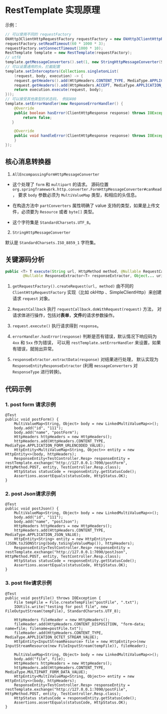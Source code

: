 # RestTemplate 实现原理

示例：

```java 
// 可以使用不同的 requestFactory
OkHttp3ClientHttpRequestFactory requestFactory = new OkHttp3ClientHttpRequestFactory();
requestFactory.setReadTimeout(60 * 1000 * 3);
requestFactory.setConnectTimeout(1000 * 10);
RestTemplate template = new RestTemplate(requestFactory);
// utf8
template.getMessageConverters().set(1, new StringHttpMessageConverter(StandardCharsets.UTF_8));
// 可以设置通用的头，拦截配置
template.setInterceptors(Collections.singletonList(
    (request, body, execution) -> {
    request.getHeaders().add(HttpHeaders.CONTENT_TYPE, MediaType.APPLICATION_FORM_URLENCODED_VALUE);
    request.getHeaders().add(HttpHeaders.ACCEPT, MediaType.APPLICATION_JSON_VALUE);
    return execution.execute(request, body);
}));
// 可以接受其他类型的状态码， 例如400
template.setErrorHandler(new ResponseErrorHandler() {
    @Override
    public boolean hasError(ClientHttpResponse response) throws IOException {
        return false;
   }

    @Override
    public void handleError(ClientHttpResponse response) throws IOException {
    }
});
```


## 核心消息转换器

1. `AllEncompassingFormHttpMessageConverter`    

- 这个处理了 `form` 和 `multipart` 的请求。 源码位置 `org.springframework.http.converter.FormHttpMessageConverter#canRead`， 要求 `body` 参数必须为 `MultiValueMap` 类型，和相应的头信息。
  
- 在构造方法中 `partConverters` 属性明确了 value 支持的类型，如果是上传文件，必须要为 `Resource` 或者 `byte[]` 类型。

- 这个字符集是 `StandardCharsets.UTF_8`。


2. `StringHttpMessageConverter` 

默认是 `StandardCharsets.ISO_8859_1` 字符集。



## 关键源码分析


```java 
public <T> T execute(String url, HttpMethod method, @Nullable RequestCallback requestCallback,
        @Nullable ResponseExtractor<T> responseExtractor, Object... uriVariables) throws RestClientException
```

1. `getRequestFactory().createRequest(url, method)` 由不同的 `ClientHttpRequestFactory` 实现（比如 okHttp 、SimpleClientHttp）来创建请求 `request` 对象。
   
2. `RequestCallback` 执行 `requestCallback.doWithRequest(request)` 方法， 对请求体进行操作，包括对**表单**，**文件**的请求参数操作。
   
3. `request.execute()` 执行请求得到 `response`。
   
4. `errorHandler.hasError(response)` 判断是否有错误，默认情况下响应码为 `4xx` 和 `5xx` 作为错误， 可以用 `restTemplate.setErrorHandler` 来设置，如果有错误，就抛出异常。
   
5. `responseExtractor.extractData(response)` 对结果进行处理， 默认实现为 `ResponseEntityResponseExtractor` (利用 `messageConverters` 对 `ResponseType` 进行转换)。


## 代码示例

### 1. post form 请求示例

```
@Test
public void postForm() {
    MultiValueMap<String, Object> body = new LinkedMultiValueMap<>();
    body.add("id", "111");
    body.add("name", "postForm");
    HttpHeaders httpHeaders = new HttpHeaders();
    httpHeaders.add(HttpHeaders.CONTENT_TYPE, MediaType.APPLICATION_FORM_URLENCODED_VALUE);
    HttpEntity<MultiValueMap<String, Object>> entity = new HttpEntity<>(body, httpHeaders);
    ResponseEntity<TestController.Resp> responseEntity = restTemplate.exchange("http://127.0.0.1:7090/postForm", HttpMethod.POST, entity, TestController.Resp.class);
    HttpStatus statusCode = responseEntity.getStatusCode();
    Assertions.assertEquals(statusCode, HttpStatus.OK);
}
```


### 2. post Json请求示例

```
@Test
public void postJson() {
    MultiValueMap<String, Object> body = new LinkedMultiValueMap<>();
    body.add("id", "111");
    body.add("name", "postJson");
    HttpHeaders httpHeaders = new HttpHeaders();
    httpHeaders.add(HttpHeaders.CONTENT_TYPE, MediaType.APPLICATION_JSON_VALUE);
    HttpEntity<String> entity = new HttpEntity<>(JSON.toJSONString(body.toSingleValueMap()), httpHeaders);
    ResponseEntity<TestController.Resp> responseEntity = restTemplate.exchange("http://127.0.0.1:7090/postJson", HttpMethod.POST, entity, TestController.Resp.class);
    HttpStatus statusCode = responseEntity.getStatusCode();
    Assertions.assertEquals(statusCode, HttpStatus.OK);
}
```

### 3. post file请求示例

```
@Test
public void postFile() throws IOException {
    File tempFile = File.createTempFile("postFile", ".txt");
    IOUtils.write("testing for post file", new FileOutputStream(tempFile), StandardCharsets.UTF_8);

    HttpHeaders fileHeader = new HttpHeaders();
    fileHeader.add(HttpHeaders.CONTENT_DISPOSITION, "form-data; name=file; filename=postFile.txt");
    fileHeader.add(HttpHeaders.CONTENT_TYPE, MediaType.APPLICATION_OCTET_STREAM_VALUE);
    HttpEntity<InputStreamResource> file = new HttpEntity<>(new InputStreamResource(new FileInputStream(tempFile)), fileHeader);

    MultiValueMap<String, Object> body = new LinkedMultiValueMap<>();
    body.add("file", file);
    HttpHeaders httpHeaders = new HttpHeaders();
    httpHeaders.add(HttpHeaders.CONTENT_TYPE, MediaType.MULTIPART_FORM_DATA_VALUE);
    HttpEntity<MultiValueMap<String, Object>> entity = new HttpEntity<>(body, httpHeaders);
    ResponseEntity<TestController.Resp> responseEntity = restTemplate.exchange("http://127.0.0.1:7090/postFile", HttpMethod.POST, entity, TestController.Resp.class);
    HttpStatus statusCode = responseEntity.getStatusCode();
    Assertions.assertEquals(statusCode, HttpStatus.OK);
}
```